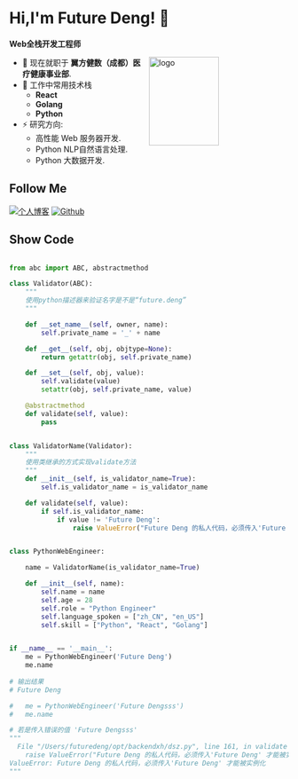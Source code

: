 # Hi,I'm Future Deng! 👋
**Web全栈开发工程师**

<img src="https://github-readme-stats.vercel.app/api?username=pyeden&show_icons=true&theme=dark" alt="logo" height="160" align="right" width="50%" />

- 🔭 现在就职于 **翼方健数（成都）医疗健康事业部**.
- 🌱 工作中常用技术栈
  - **React**
  - **Golang**
  - **Python**  
- ⚡ 研究方向: 
  - 高性能 Web 服务器开发.
  - Python NLP自然语言处理.
  - Python 大数据开发.

## Follow Me
[![个人博客](https://img.shields.io/badge/-个人博客（pyeden.com）-c14438?style=flat-square&logo=B&logoColor=white)](https://www.pyeden.com/)
[![Github](https://img.shields.io/github/followers/pyeden?label=Github&style=social)](https://github.com/pyeden)

## Show Code
```python

from abc import ABC, abstractmethod

class Validator(ABC):
    """
    使用python描述器来验证名字是不是“future.deng”
    """

    def __set_name__(self, owner, name):
        self.private_name = '_' + name

    def __get__(self, obj, objtype=None):
        return getattr(obj, self.private_name)

    def __set__(self, obj, value):
        self.validate(value)
        setattr(obj, self.private_name, value)

    @abstractmethod
    def validate(self, value):
        pass


class ValidatorName(Validator):
    """
    使用类继承的方式实现validate方法
    """
    def __init__(self, is_validator_name=True):
        self.is_validator_name = is_validator_name

    def validate(self, value):
        if self.is_validator_name:
            if value != 'Future Deng':
                raise ValueError("Future Deng 的私人代码，必须传入'Future Deng' 才能被实例化")


class PythonWebEngineer:

    name = ValidatorName(is_validator_name=True)

    def __init__(self, name):
        self.name = name
        self.age = 28
        self.role = "Python Engineer"
        self.language_spoken = ["zh_CN", "en_US"]
        self.skill = ["Python", "React", "Golang"]


if __name__ == '__main__':
    me = PythonWebEngineer('Future Deng')
    me.name
    
# 输出结果
# Future Deng

#   me = PythonWebEngineer('Future Dengsss')
#   me.name

# 若是传入错误的值 'Future Dengsss'
"""
  File "/Users/futuredeng/opt/backendxh/dsz.py", line 161, in validate
    raise ValueError("Future Deng 的私人代码，必须传入'Future Deng' 才能被实例化")
ValueError: Future Deng 的私人代码，必须传入'Future Deng' 才能被实例化
"""



```
